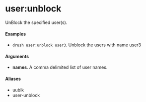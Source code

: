 # user:unblock

UnBlock the specified user(s).

#### Examples

- <code>drush user:unblock user3</code>. Unblock the users with name user3

#### Arguments

- **names**. A comma delimited list of user names.

#### Aliases

- uublk
- user-unblock

